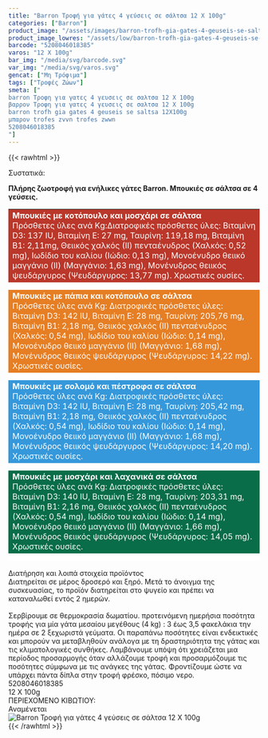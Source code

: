 ```yaml
---
title: "Barron Τροφή για γάτες 4 γεύσεις σε σάλτσα 12 X 100g"
categories: ["Barron"]
product_image: "/assets/images/barron-trofh-gia-gates-4-geuseis-se-saltsa-12X100g.jpg"
product_image_lowres: "/assets/low/barron-trofh-gia-gates-4-geuseis-se-saltsa-12X100g.jpg"
barcode: "5208046018385"
varos: "12 X 100g"
bar_img: "/media/svg/barcode.svg"
var_img: "/media/svg/varos.svg"
gencat: ["Μη Τρόφιμα"]
tags: ["Τροφές Ζώων"]
smeta: ["
barron Τροφη για γατες 4 γευσεις σε σαλτσα 12 X 100g
βαρρον Τροφη για γατες 4 γευσεις σε σαλτσα 12 X 100g
barron trofh gia gates 4 geuseis se saltsa 12X100g
μπαρον trofes zvvn trofes zwwn
5208046018385
"]
---
```

{{< rawhtml >}}

<div class="sload48"><div class="product"><div id="sistatika">Συστατικά:</div><p><strong>Πλήρης ζωοτροφή για ενήλικες γάτες Βarron. Μπουκιές σε σάλτσα σε 4 γεύσεις.</strong></p><table style="border-collapse:collapse;width:100%" border="0" cellpadding="15px"><tbody><tr><td style="background-color:#ba372a"><span style="color:#fff"><strong>Mπουκιές με κοτόπουλο και μοσχάρι σε σάλτσα</strong></span><br><span style="color:#fff">Πρόσθετες ύλες ανά Κg:Διατροφικές πρόσθετες ύλες: Βιταμίνη D3: 137 IU, Βιταμίνη Ε: 27 mg, Ταυρίνη: 119,18 mg, Βιταμίνη Β1: 2,11mg, Θειικός χαλκός (ΙΙ) πενταένυδρος (Χαλκός: 0,52 mg), Ιωδίδιο του καλίου (Ιώδιο: 0,13 mg), Μονοένυδρο θειικό μαγγάνιο (II) (Μαγγάνιο: 1,63 mg), Μονένυδρος θειικός ψευδάργυρος (Ψευδάργυρος: 13,77 mg). Χρωστικές ουσίες.</span></td></tr><tr><td style="width:99.55%;background-color:#e67e23"><span style="color:#fff"><strong>Mπουκιές με πάπια και κοτόπουλο σε σάλτσα</strong></span><br><span style="color:#fff">Πρόσθετες ύλες ανά Κg: Διατροφικές πρόσθετες ύλες: Βιταμίνη D3: 142 IU, Βιταμίνη Ε: 28 mg, Ταυρίνη: 205,76 mg, Βιταμίνη Β1: 2,18 mg, Θειικός χαλκός (ΙΙ) πενταένυδρος (Χαλκός: 0,54 mg), Ιωδίδιο του καλίου (Ιώδιο: 0,14 mg), Μονοένυδρο θειικό μαγγάνιο (II) (Μαγγάνιο: 1,68 mg), Μονένυδρος θειικός ψευδάργυρος (Ψευδάργυρος: 14,22 mg). Χρωστικές ουσίες.</span></td></tr><tr><td style="width:99.55%;background-color:#3598db"><span style="color:#fff"><strong>Mπουκιές με σολομό και πέστροφα σε σάλτσα</strong></span><br><span style="color:#fff">Πρόσθετες ύλες ανά Κg: Διατροφικές πρόσθετες ύλες: Βιταμίνη D3: 142 IU, Βιταμίνη Ε: 28 mg, Ταυρίνη: 205,42 mg, Βιταμίνη Β1: 2,18 mg, Θειικός χαλκός (ΙΙ) πενταένυδρος (Χαλκός: 0,54 mg), Ιωδίδιο του καλίου (Ιώδιο: 0,14 mg), Μονοένυδρο θειικό μαγγάνιο (II) (Μαγγάνιο: 1,68 mg), Μονένυδρος θειικός ψευδάργυρος (Ψευδάργυρος: 14,20 mg). Χρωστικές ουσίες.</span></td></tr><tr><td style="width:99.55%;background-color:#086d48"><span style="color:#fff"><strong>Mπουκιές με μοσχάρι και λαχανικά σε σάλτσα</strong></span><br><span style="color:#fff">Πρόσθετες ύλες ανά Κg: Διατροφικές πρόσθετες ύλες: Βιταμίνη D3: 140 IU, Βιταμίνη Ε: 28 mg, Ταυρίνη: 203,31 mg, Βιταμίνη Β1: 2,16 mg, Θειικός χαλκός (ΙΙ) πενταένυδρος (Χαλκός: 0,54 mg), Ιωδίδιο του καλίου (Ιώδιο: 0,14 mg), Μονοένυδρο θειικό μαγγάνιο (II) (Μαγγάνιο: 1,66 mg), Μονένυδρος θειικός ψευδάργυρος (Ψευδάργυρος: 14,05 mg). Χρωστικές ουσίες.</span></td></tr></tbody></table><style>.product td{border-bottom:15px solid #fff}</style><p></p><div id="loipa">Διατήρηση και λοιπά στοιχεία προϊόντος</div><div class="alltext"><span style="font-weight:400">Διατηρείται σε μέρος δροσερό και ξηρό. Μετά το άνοιγμα της συσκευασίας, το προϊόν διατηρείται στο ψυγείο και πρέπει να καταναλωθεί εντός 2 ημερών.<br><br></span><span style="font-weight:400">Σερβίρουμε σε θερμοκρασία δωματίου. προτεινόμενη ημερήσια ποσότητα τροφής για μία γάτα μεσαίου μεγέθους (4 kg) : 3 έως 3,5 φακελάκια την ημέρα σε 2 ξεχωριστά γεύματα. Οι παραπάνω ποσότητες είναι ενδεικτικές και μπορούν να μεταβληθούν ανάλογα με τη δραστηριότητα της γάτας και τις κλιματολογικές συνθήκες. Λαμβάνουμε υπόψη ότι χρειάζεται μια περίοδος προσαρμογής όταν αλλάζουμε τροφή και προσαρμόζουμε τις ποσότητες σύμφωνα με τις ανάγκες της γάτας. Φροντίζουμε ώστε να υπάρχει πάντα δίπλα στην τροφή φρέσκο, πόσιμο νερο.</span></div><div id="barcode"><div id="barimage1"></div><span id="bartext">5208046018385</span></div><div id="varos"><div id="varosimage1"></div><span id="varostext">12 X 100g</span></div><div id="kivotio">ΠΕΡΙΕΧΟΜΕΝΟ ΚΙΒΩΤΙΟΥ:<br>Αναμένεται</div><div class="pimg"><img alt="Barron Τροφή για γάτες 4 γεύσεις σε σάλτσα 12 X 100g" title="Barron Τροφή για γάτες 4 γεύσεις σε σάλτσα 12 X 100g" src="/assets/images/barron-trofh-gia-gates-4-geuseis-se-saltsa-12X100g.jpg"></div></div></div>
{{< /rawhtml >}}


